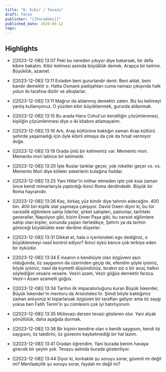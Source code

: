 ```yaml
---
title: "8: Kibir / Tevazu"
draft: false
publisher: "[[Paradoks]]"
published_date: 2020-09-12
tags:
---
```



## Highlights
* [[2023-12-08]] 13:07  Peki bu nereden çıkıyor diye bakarsak, bir defa kibire bakalım. Kibir kelimesi aslında büyüklük demek. Arapça bir kelime. Büyüklük, azamet.

* [[2023-12-08]] 13:11  Evladım beni gururlandır denir. Beni aldat, beni kandır demektir o. Hatta Osmanlı padişahları cuma namazı çıkışında halk yolun iki tarafına dizilir ve alkışlarlar.

* [[2023-12-08]] 13:11  Mağrur da aldanmış demektir zaten. Biz bu kelimeyi yanlış kullanıyoruz. O yüzden kibir büyüklenmek, gururda aldanmak.

* [[2023-12-08]] 13:15  Bu arada Hans Cohut'un kendiliğin çözümlenmesi, kişiliğin çözümlenmesi diye o iki kitabını atlamayalım.

* [[2023-12-08]] 13:16  Artı, Arap kültürüne baktığın zaman Arap kültürü şehirde yaşamadığı için öyle kibirli olmaya da çok da fırsat vermiyor doğa.

* [[2023-12-08]] 13:19  Orada ünlü bir kelimemiz var. Memento mori. Memento mori latince bir kelimedir.

* [[2023-12-08]] 13:20  İşte Ruslar tanklar geçer, yok roketler geçer vs. vs. Memento Mori diye köleler askerlerin kulağına fısıldar.

* [[2023-12-08]] 13:25  Yani Hitler'in intihar etmeden işte çok kısa zaman önce kendi mimarlarıyla yaptırdığı ikinci Roma derdindedir. Büyük bir Roma hayranıdır.

* [[2023-12-08]] 13:26  Kaç, birkaç yüz bindir diye tahmin edeceğim. 400 bin. 400 bin kişilik stat yapmaya çalışıyor. David Owen diyor ki, bu tür narsistik eğilimlere sahip liderler, şirket sahipleri, patronlar, tarihteki generaller, Napolyon gibi, bizim Enver Paşa gibi, bu narsist eğilimlere sahip olan kişiler, sonunda yaşları ilerledikçe, Şehrin ya da tarihin göreceği büyüklükte eser derdine düşerler.

* [[2023-12-08]] 13:31  Dikkat et, hala o içerisindeki ego dediğiniz, o büyüklenmeyi nasıl kontrol ediyor? İkinci öykü bence çok terbiye eden bir öyküdür.

* [[2023-12-08]] 13:34  E insanın o kendisiyle olan özgüveni aşırı olduğunda, öz saygısının da üzerinden geçip de, efendim şöyle iyisiniz, böyle iyisiniz, nasıl da kıymetli düşündünüz, bırakın siz o bir avuç halkın söylediğini vesaire vesaire. Veziri azam, Vezir göğüs demektir farzca. Vezir-i Azam azametli göğüs.

* [[2023-12-08]] 13:34  Tarihin ilk imparatorluğunu kuran Büyük İskender, Büyük İskender'in mentoru da Aristoteles'tir. Şimdi böyle baktığımız zaman anlıyoruz ki toparlarsak özgüven bir taraftan geliyor ama öz saygı yoksa ben Fatih Terim'in şu cümlesini çok iyi hatırlıyorum.

* [[2023-12-08]] 13:35  Mütevazı dersen tevazı gösteren olur. Yani alçak yönüllülük, daha aşağıda durmak.

* [[2023-12-08]] 13:36  Bir kişinin kendine olan o benlik saygısını, kendi öz saygısını, öz takdirini, öz güvenini kaybetmediği bir hal lazım.

* [[2023-12-08]] 13:41  Oradan öğrendim. Yani burada benim havaya girecek bir şeyim yok. Tevazu aslında burada gösteriliyor.

* [[2023-12-08]] 13:44  Diyor ki, korkaklık şu soruyu sorar, güvenli mi değil mi? Menfaatçilik şu soruyu sorar, faydalı mı değil mi?

